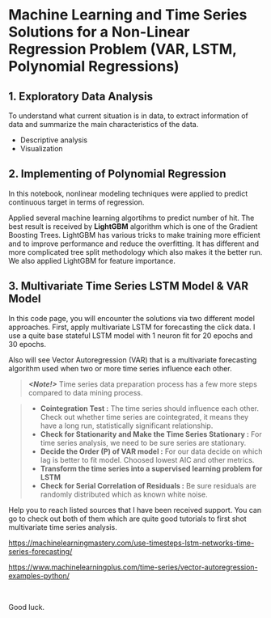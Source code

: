 # Machine Learning and Time Series Solutions for a Non-Linear Regression Problem (VAR, LSTM, Polynomial Regressions)
 
## 1. Exploratory Data Analysis
To understand what current situation is in data, to extract information of data and summarize the main characteristics of the data. 

* Descriptive analysis
* Visualization

## 2. Implementing of Polynomial Regression 
 
In this notebook, nonlinear modeling techniques were applied to predict continuous target in terms of regression.  

Applied several machine learning algortihms to predict number of hit. The best result is received by **LightGBM** algorithm which is one of the Gradient Boosting Trees. LightGBM has various tricks to make training more efficient and to improve performance and reduce the overfitting. It has different and more complicated tree split methodology which also makes it the better run. We also applied LightGBM for feature importance.

## 3. Multivariate Time Series LSTM Model & VAR Model 
In this code page, you will encounter the solutions via two different model approaches. First, apply multivariate LSTM for forecasting the click data. I use a quite base stateful LSTM model with 1 neuron fit for 20 epochs and 30 epochs. 

Also will see Vector Autoregression (VAR) that is a multivariate forecasting algorithm used when two or more time series influence each other.

> **_<Note!>_**
> Time series data preparation process has a few more steps compared to data mining process. 

> * **Cointegration Test :** The time series should influence each other. Check out whether time series are cointegrated, it means they have a long run, statistically significant relationship. <br/>
> * **Check for Stationarity and Make the Time Series Stationary :** For time series analysis, we need to be sure series are stationary.
> * **Decide the Order (P) of VAR model :** For our data decide on which lag is better to fit model. Choosed lowest AIC and other metrics.
> * **Transform the time series into a supervised learning problem for LSTM** 
> * **Check for Serial Correlation of Residuals :** Be sure residuals are randomly distributed which as known white noise.

Help you to reach listed sources that I have been received support. You can go to check out both of them which are quite good tutorials to first shot multivariate time series analysis.  

https://machinelearningmastery.com/use-timesteps-lstm-networks-time-series-forecasting/

https://www.machinelearningplus.com/time-series/vector-autoregression-examples-python/

<br/>

Good luck.
